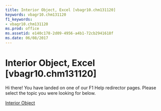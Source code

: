```yaml
---
title: Interior Object, Excel [vbagr10.chm131120]
keywords: vbagr10.chm131120
f1_keywords:
- vbagr10.chm131120
ms.prod: office
ms.assetid: e140c178-2d09-4956-a4b1-72cb2941618f
ms.date: 06/08/2017
---
```



# Interior Object, Excel [vbagr10.chm131120]

Hi there! You have landed on one of our F1 Help redirector pages. Please select the topic you were looking for below.

[Interior Object](http://msdn.microsoft.com/library/13a4801e-f121-2a43-cd61-cf3ac9325197%28Office.15%29.aspx)

